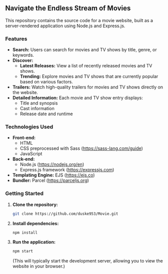 ## Navigate the Endless Stream of Movies

This repository contains the source code for a movie website, built as a server-rendered application using Node.js and Express.js.

### Features

* **Search:** Users can search for movies and TV shows by title, genre, or keywords.
* **Discover:**
    * **Latest Releases:** View a list of recently released movies and TV shows.
    * **Trending:** Explore movies and TV shows that are currently popular based on various factors.
* **Trailers:** Watch high-quality trailers for movies and TV shows directly on the website.
* **Detailed Information:** Each movie and TV show entry displays:
    * Title and synopsis
    * Cast information
    * Release date and runtime

### Technologies Used

* **Front-end:**
    * HTML
    * CSS preprocessed with Sass (https://sass-lang.com/guide)
    * JavaScript
* **Back-end:**
    * Node.js (https://nodejs.org/en)
    * Express.js framework (https://expressjs.com)
* **Templating Engine:** EJS (https://ejs.co)
* **Bundler:** Parcel (https://parceljs.org)

### Getting Started

1. **Clone the repository:**

   ```bash
   git clone https://github.com/duske953/Movie.git
   ```

2. **Install dependencies:**

   ```bash
   npm install
   ```

3. **Run the application:**

   ```bash
   npm start
   ```

   (This will typically start the development server, allowing you to view the website in your browser.)

